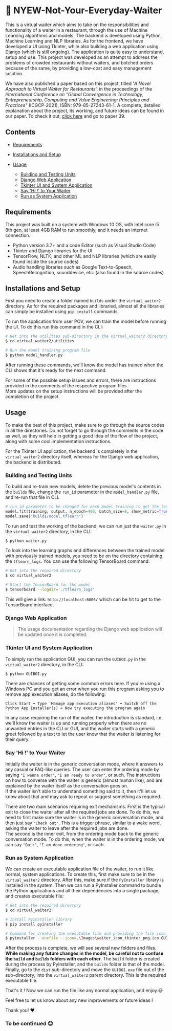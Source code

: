 # 🤵 NYEW-Not-Your-Everyday-Waiter

This is a virtual waiter which aims to take on the responsibilities and functionality of a waiter in a restaurant, through the use of Machine Learning algorithms and models. The backend is developed using Python, Machine Learning and NLP libraries. As for the frontend, we have developed a UI using Tkinter, while also building a web application using Django (which is still ongoing). The application is quite easy to understand, setup and use. This project was developed as an attempt to address the problems of crowded restaurants without waiters, and botched orders because of the same, by providing a low-cost and easy management solution.

We have also published a paper based on this project, titled '*A Novel Approach to Virtual Waiter for Restaurants*', in the proceedings of the *International Conference on "Global Convergence in Technology, Entrepreneurship, Computing and Value Engineering: Principles and Practices"* (ICGCP-2021), ISBN: 979-85-27243-61-1. A complete, detailed explanation about the project, its working, and future ideas can be found in our paper. To check it out, [click here](https://sapthagiri.edu.in/designs/naac/ICGCP/CSE_ISE.pdf) and go to paper 39.

## Contents

- [Requirements](#requirements)
- [Installations and Setup](#installations-and-setup)
- [Usage](#usage)

  - [Building and Testing Units](#building-and-testing-units)
  - [Django Web Application](#django-web-application)
  - [Tkinter UI and System Application](#tkinter-ui-and-system-application)
  - [Say 'Hi !' to Your Waiter](#say-hi--to-your-waiter)
  - [Run as System Application](#run-as-system-application)

## Requirements

This project was built on a system with Windows 10 OS, with intel core i5 8th gen, at least 4GB RAM to run smoothly, and it needs an internet connection.
- Python version 3.7+ and a code Editor (such as Visual Studio Code)
- Tkinter and Django libraries for the UI
- TensorFlow, NLTK, and other ML and NLP libraries (which are easily found inside the source codes)
- Audio handling libraries such as Google Text-to-Speech, SpeechRecognition, sounddevice, etc. (also found in the source codes)

## Installations and Setup

First you need to create a folder named `builds` under the `virtual_waiter2` directory. As for the required packages and libraried, almost all the libraries can simply be installed using `pip install` commands.

To run the application from user POV, we can train the model before running the UI. To do this run this command in the CLI:

```sh
# Get into the utilities sub-directory in the virtual_waiter2 directory
$ cd virtual_waiter2/utilities

# Run the model training program file
$ python model_handler.py
```

After running these commands, we'll know the model has trained when the CLI shows that it's ready for the next command.

For some of the possible setup issues and errors, there are instructions provided in the comments of the respective program files.<br>
More updates on the setup instructions will be provided after the completion of the project

## Usage

To make the best of this project, make sure to go through the source codes in all the directories. Do not forget to go through the comments in the code as well, as they will help in getting a good idea of the flow of the project, along with some cool implementation instructions.

For the Tkinter UI application, the backend is completely in the `virtual_waiter2` directory itself, whereas for the Django web application, the backend is distributed.

### Building and Testing Units

To build and re-train new models, delete the previous model's contents in the `builds` file, change the `run_id` parameter in the `model_handler.py` file, and re-run that file in CLI.

```python
# run_id parameter to be changed for each model training to get the learining graphs individually
model.fit(training, output, n_epoch=400, batch_size=8, show_metric=True, snapshot_step=1, snapshot_epoch=True, run_id='Voice_Model_Run-2')
model.save("builds/model.tflearn")
```

To run and test the working of the backend, we can run just the `waiter.py` in the `virtual_waiter2` directory, in the CLI:

```sh
$ python waiter.py
```

To look into the learning graphs and differences between the trained model with previously trained models, you need to be on the directory containing the `tflearn_logs`. You can use the following TensorBoard command:

```sh
# Get into the required directory
$ cd virtual_waiter2

# Start the TensorBoard for the model
$ tensorboard --logdir='./tflearn_logs'
```

This will give a link: `http://localhost:6006/` which can be hit to get to the TensorBoard interface.

### Django Web Application

> The usage documentation regarding the Django web application will be updated once it is completed.

### Tkinter UI and System Application

To simply run the application GUI, you can run the `GUIBOI.py` in the `virtual_waiter2` directory, in the CLI:

```sh
$ python GUIBOI.py
```

There are chances of getting some common errors here. If you're using a Windows PC and you get an error when you run this program asking you to remove app execution aliases, do the following:

`Click Start ➡️ Type 'Manage app execution aliases' ➡️ Switch off the Python App Installer(s) ➡️ Now try executing the program again`

In any case requiring the run of the waiter, the introduction is standard, i.e we'll know the waiter is up and running properly when there are no unwanted entries in the CLI or GUI, and the waiter starts with a generic greet followed by a text to let the user know that the waiter is listening for their query.

### Say 'Hi !' to Your Waiter

Initially the waiter is in the generic conversation mode, where it answers to any casual or FAQ-like queries. The user can enter the ordering mode by saying `"I wanna order"`, `"I am ready to order"`, or such. The instructions on how to converse with the waiter is generic (almost human like), and are explained by the waiter itself as the conversation goes on.<br>
If the waiter isn't able to understand something said to it, then it'll let us know about that and may ask to repeat or suggest something as required.

There are two main scenarios requiring exit mechanisms. First is the typical exit to close the waiter after all the required jobs are done. To do this, we need to first make sure the waiter is in the generic conversation mode, and then just say `"Check out"`. This is a trigger phrase, similar to a wake word, asking the waiter to leave after the required jobs are done.<br>
The second is the inner exit, from the ordering mode back to the generic conversation mode. To do this, when the waiter is in the ordering mode, we can say `"Quit"`, `"I am done ordering"`, or such.

### Run as System Application

We can create an executable application file of the waiter, to run it like normal, system applications. To create this, first make sure to be in the `virtual_waiter2` directory. After this, make sure if the `PyInstaller` library is installed in the system. Then we can run a PyInstaller command to bundle the Python applications and all their dependencies into a single package, and creates executable file:

```sh
# Get into the required directory
$ cd virtual_waiter2

# Install PyInstaller library
$ pip install pyinstaller

# Command for creating the executable file and providing the file icon
$ pyinstaller --onefile --icon=.\Images\waiter_icon_tkinter_png.ico GUIBOI.py
```

After the process is complete, we will see several new folders and files. <b>While making any future changes in the model, be careful not to confuse the `build` and `builds` folders with each other.</b> The `build` folder is created during the process by PyInstaller, and the `builds` folder is that of the model.<br>
Finally, go to the `dist` sub-directory and move the `GUIBOI.exe` file out of the sub-directory, into the `virtual_waiter2` parent directory. This is the required executable file.

That's it ! Now we can run the file like any normal application, and enjoy.😃

Feel free to let us know about any new improvements or future ideas !

Thank you! ❤️


### To be continued 😉
